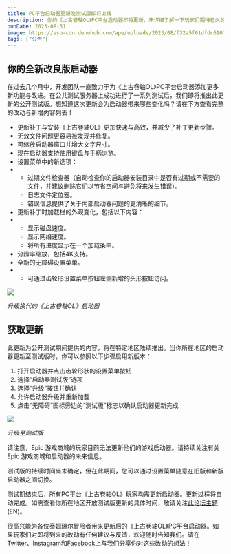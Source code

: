 ```yaml
---
title: PC平台启动器更新及测试版即将上线
description: 你的《上古卷轴OL》PC平台启动器即将更新。来详细了解一下玩家们期待已久的这次优化吧。
pubDate: 2023-08-31
image: https://eso-cdn.denohub.com/ape/uploads/2023/08/f32a5f61dfdc6107aa47055274e5a828.jpg
tags: ["公告"]
---
```


## 你的全新改良版启动器

在过去几个月中，开发团队一直致力于为《上古卷轴OL》PC平台启动器添加更多新功能与改进。在公共测试服务器上成功进行了一系列测试后，我们即将推出此更新的公开测试版。想知道这次更新会为启动器带来哪些变化吗？请在下方查看完整的改动与新增内容列表！

- 更新补丁与安装《上古卷轴OL》更加快速与高效，并减少了补丁更新步骤。
- 无效文件问题更容易被发现并修复。
- 可缩放启动器窗口并增大文字尺寸。
- 现在启动器支持使用键盘与手柄浏览。
- 设置菜单中的新选项：
-
  - 过期文件检查器（自动检查你的启动器安装目录中是否有过期或不需要的文件，并建议删除它们以节省空间与避免将来发生错误）。
  - 日志文件定位器。
  - 错误信息提供了关于内部启动器问题的更清晰的细节。
- 更新补丁时加载栏的外观变化，包括以下内容：
-
  - 显示磁盘速度。
  - 显示网络速度。
  - 将所有进度显示在一个加载条中。
- 分辨率缩放，包括4K支持。
- 全新的无障碍设置菜单。
-
  - 可通过齿轮形设置菜单按钮左侧新增的头形按钮访问。

![](https://eso-cdn.denohub.com/ape/uploads/2023/08/4741117e4445039c9e1087f4d5c8feb9.jpg)

<p class="text-gray-500 text-sm text-center"><i>升级换代的《上古卷轴OL》启动器</i></p>

## 获取更新

此更新为公开测试期间提供的内容，将在特定地区陆续推出。当你所在地区的启动器更新至测试版时，你可以参照以下步骤启用新版本：

1. 打开启动器并点击齿轮形状的设置菜单按钮
2. 选择“启动器测试版”选项
3. 选择“升级”按钮并确认
4. 允许启动器升级并重新加载
5. 点击“无障碍”图标旁边的“测试版”标志以确认启动器更新完成

![](https://eso-cdn.denohub.com/ape/uploads/2023/08/2e1ebaca4688b3912c294eebea1f60c7.jpg)

<p class="text-gray-500 text-sm text-center"><i>升级至测试版</i></p>

请注意，Epic 游戏商城的玩家目前无法更新他们的游戏启动器。请持续关注有关Epic 游戏商城和启动器的未来信息。

测试版的持续时间尚未确定，但在此期间，您可以通过设置菜单随意在旧版和新版启动器之间切换。

测试期结束后，所有PC平台《上古卷轴OL》玩家均需更新启动器。更新过程将自动完成。如需查看你所在地区开放测试版更新的具体时间，敬请关注[此论坛主题](https://forums.elderscrollsonline.com/en/discussion/642066/new-patcher-rollout)(EN)。

很高兴能为各位泰姆瑞尔冒险者带来更新后的《上古卷轴OL》PC平台启动器。如果玩家们对即将到来的改动有任何建议与反馈，欢迎随时告知我们。请在[Twitter](https://twitter.com/TESOnline)、[Instagram](https://www.instagram.com/elderscrollsonline/)和[Facebook](https://www.facebook.com/ElderScrollsOnline)上与我们分享你对这些改动的想法！ 
